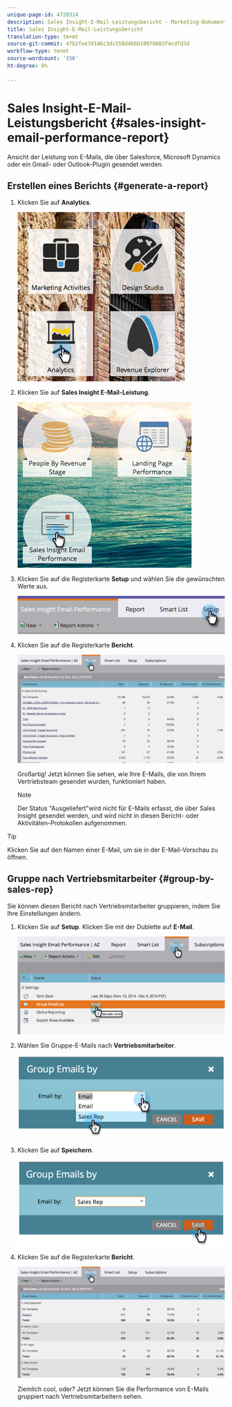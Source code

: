 ```yaml
---
unique-page-id: 4720314
description: Sales Insight-E-Mail-Leistungsbericht - Marketing-Dokumente - Produktdokumentation
title: Sales Insight-E-Mail-Leistungsbericht
translation-type: tm+mt
source-git-commit: 47b2fee7d146c3dc558d4bbb10070683f4cdfd3d
workflow-type: tm+mt
source-wordcount: '156'
ht-degree: 0%

---
```



# Sales Insight-E-Mail-Leistungsbericht {#sales-insight-email-performance-report}

Ansicht der Leistung von E-Mails, die über Salesforce, Microsoft Dynamics oder ein Gmail- oder Outlook-Plugin gesendet werden.

## Erstellen eines Berichts {#generate-a-report}

1. Klicken Sie auf **Analytics**.

   ![](assets/mainnav-analyticshand-small.png)

1. Klicken Sie auf **Sales Insight E-Mail-Leistung**.

   ![](assets/analytics-salesemailreporthand.png)

1. Klicken Sie auf die Registerkarte **Setup** und wählen Sie die gewünschten Werte aus.

   ![](assets/three.png)

1. Klicken Sie auf die Registerkarte **Bericht**.

   ![](assets/image2014-12-9-12-3a5-3a35.png)

   Großartig! Jetzt können Sie sehen, wie Ihre E-Mails, die von Ihrem Vertriebsteam gesendet wurden, funktioniert haben.

   >[!NOTE]
   >
   >Der Status &quot;Ausgeliefert&quot;wird nicht für E-Mails erfasst, die über Sales Insight gesendet werden, und wird nicht in diesen Bericht- oder Aktivitäten-Protokollen aufgenommen.

>[!TIP]
>
>Klicken Sie auf den Namen einer E-Mail, um sie in der E-Mail-Vorschau zu öffnen.

## Gruppe nach Vertriebsmitarbeiter {#group-by-sales-rep}

Sie können diesen Bericht nach Vertriebsmitarbeiter gruppieren, indem Sie Ihre Einstellungen ändern.

1. Klicken Sie auf **Setup**. Klicken Sie mit der Dublette auf **E-Mail**.

   ![](assets/image2014-12-9-12-3a12-3a19.png)

1. Wählen Sie Gruppe-E-Mails nach **Vertriebsmitarbeiter**.

   ![](assets/image2014-12-9-12-3a16-3a42.png)

1. Klicken Sie auf **Speichern**.

   ![](assets/image2014-12-9-12-3a17-3a39.png)

1. Klicken Sie auf die Registerkarte **Bericht**.

   ![](assets/image2014-12-9-12-3a19-3a7.png)

   Ziemlich cool, oder? Jetzt können Sie die Performance von E-Mails gruppiert nach Vertriebsmitarbeitern sehen.


